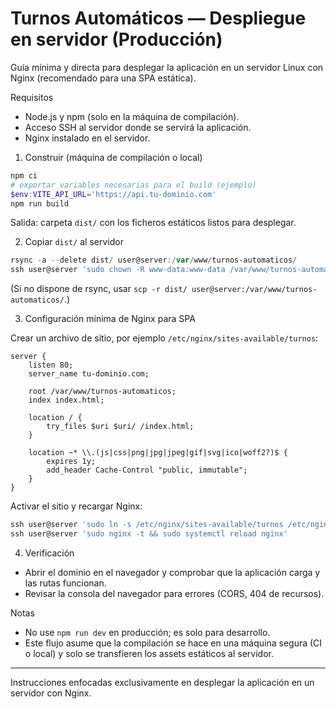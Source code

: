 # Turnos Automáticos — Despliegue en servidor (Producción)

Guía mínima y directa para desplegar la aplicación en un servidor Linux con Nginx (recomendado para una SPA estática).

Requisitos
- Node.js y npm (solo en la máquina de compilación).
- Acceso SSH al servidor donde se servirá la aplicación.
- Nginx instalado en el servidor.

1) Construir (máquina de compilación o local)

```powershell
npm ci
# exportar variables necesarias para el build (ejemplo)
$env:VITE_API_URL='https://api.tu-dominio.com'
npm run build
```

Salida: carpeta `dist/` con los ficheros estáticos listos para desplegar.

2) Copiar `dist/` al servidor

```powershell
rsync -a --delete dist/ user@server:/var/www/turnos-automaticos/
ssh user@server 'sudo chown -R www-data:www-data /var/www/turnos-automaticos && sudo chmod -R 755 /var/www/turnos-automaticos'
```

(Si no dispone de rsync, usar `scp -r dist/ user@server:/var/www/turnos-automaticos/`.)

3) Configuración mínima de Nginx para SPA

Crear un archivo de sitio, por ejemplo `/etc/nginx/sites-available/turnos`: 

```
server {
    listen 80;
    server_name tu-dominio.com;

    root /var/www/turnos-automaticos;
    index index.html;

    location / {
        try_files $uri $uri/ /index.html;
    }

    location ~* \\.(js|css|png|jpg|jpeg|gif|svg|ico|woff2?)$ {
        expires 1y;
        add_header Cache-Control "public, immutable";
    }
}
```

Activar el sitio y recargar Nginx:

```powershell
ssh user@server 'sudo ln -s /etc/nginx/sites-available/turnos /etc/nginx/sites-enabled/ || true'
ssh user@server 'sudo nginx -t && sudo systemctl reload nginx'
```

4) Verificación
- Abrir el dominio en el navegador y comprobar que la aplicación carga y las rutas funcionan.
- Revisar la consola del navegador para errores (CORS, 404 de recursos).

Notas
- No use `npm run dev` en producción; es solo para desarrollo.
- Este flujo asume que la compilación se hace en una máquina segura (CI o local) y solo se transfieren los assets estáticos al servidor.

---

Instrucciones enfocadas exclusivamente en desplegar la aplicación en un servidor con Nginx.
